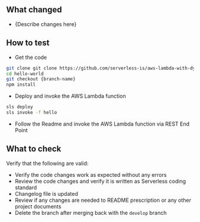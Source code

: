 ## What changed

- {Describe changes here}

## How to test

- Get the code

```bash
git clone git clone https://github.com/serverless-is/aws-lambda-with-dynamodb.git
cd hello-world
git checkout {branch-name}
npm install
```

- Deploy and invoke the AWS Lambda function

```bash
sls deploy
sls invoke -f hello
```

- Follow the Readme and invoke the AWS Lambda function via REST End Point


## What to check

Verify that the following are valid:

- Verify the code changes work as expected without any errors
- Review the code changes and verify it is written as Serverless coding standard
- Changelog file is updated
- Review if any changes are needed to README prescription or any other project documents
- Delete the branch after merging back with the `develop` branch
